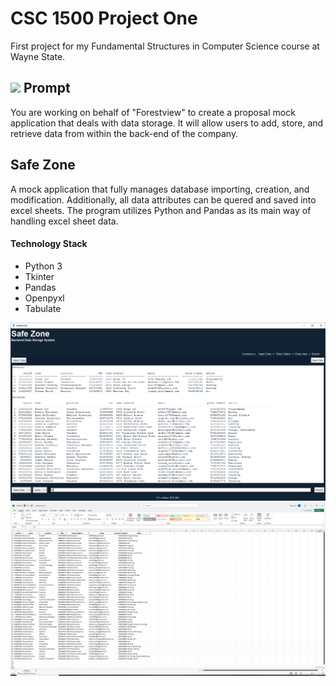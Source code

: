 # CSC 1500 Project One
First project for my Fundamental Structures in Computer Science course at Wayne State.  

## <img src="https://media0.giphy.com/media/RH7HREzgpzUuWMeFJu/giphy.gif?cid=790b761111cd02c1fc06e8cf4185e445d8835be891d28b5f&rid=giphy.gif&ct=s" width="42px" /> Prompt 
You are working on behalf of "Forestview" to create a proposal mock application that deals with data storage. It will allow users to add, store, and retrieve data from within the back-end of the company.

## Safe Zone
A mock application that fully manages database importing, creation, and modification. Additionally, all data attributes can be quered and saved into excel sheets. The program utilizes Python and Pandas as its main way of handling excel sheet data.  

#### Technology Stack
- Python 3
- Tkinter
- Pandas
- Openpyxl
- Tabulate  
    
![SafeZone](readme_img/p1img2.PNG?raw=true)  
![Database Excel Sheet](readme_img/p1img3.PNG?raw=true)  
